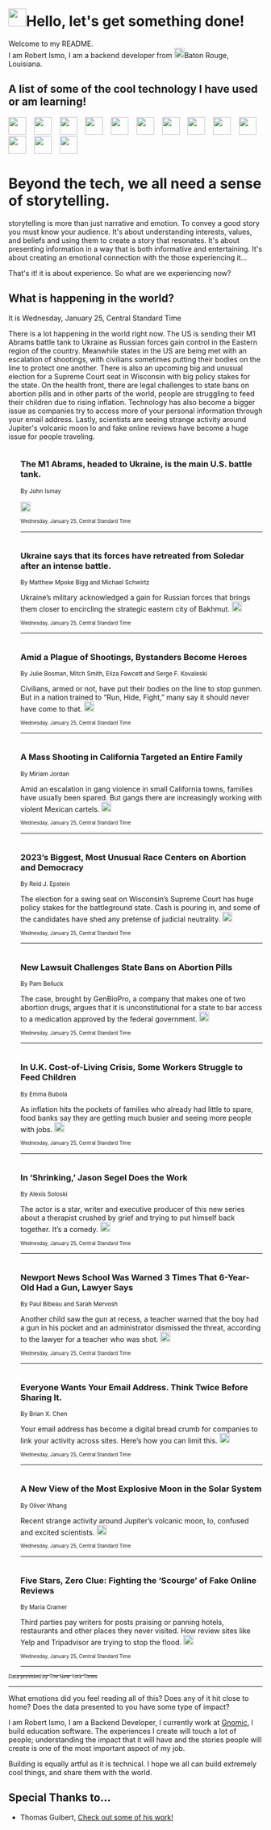 <h1><img src="https://emojis.slackmojis.com/emojis/images/1643514375/3493/hot-coffee.gif?1643514375" width="35"/>Hello, let's get something done!</h1>

<p>Welcome to my README.<br/>
I am Robert Ismo, I am a backend developer from <img src="https://emojis.slackmojis.com/emojis/images/1638395689/50435/moulin_rouge.png?1638395689" width="20"/>Baton Rouge, Louisiana.</p>
<h2>A list of some of the cool technology I have used or am learning!</h2>
<p>
<img src="https://emojis.slackmojis.com/emojis/images/1643516091/21142/meow_bongotap.gif?1643516091" width="35" alt="">
<img src="https://img.shields.io/badge/Favorite%20Frontend%20Framework-SvelteKit-f83903" alt="">
<img src="https://img.shields.io/badge/Second%20Favorite-Vue-40b581" alt="">
<img src="https://img.shields.io/badge/Most%20Used%20Runtime-Nodejs-78b061" alt="">
<img src="https://emojis.slackmojis.com/emojis/images/1643517416/34482/fire.gif?1643517416" width="35" alt="">
<img src="https://img.shields.io/badge/Javascript%20But%20Better-Typescript-0078ca" alt="">
<img src="https://img.shields.io/badge/Favorite%20Language-Elixir-3e244d" alt="">
<img src="https://img.shields.io/badge/Containerize%20Everything-Docker-6ac9ef" alt="">
<img src="https://emojis.slackmojis.com/emojis/images/1643514596/5999/meow_party.gif?1643514596" width="35" alt="">
<img src="https://img.shields.io/badge/API%20Love%20Language-Graphql-de32a5" alt="">
<img src="https://img.shields.io/badge/Our%20Favorite%20Version%20Controller-Git-e94f33" alt="">
<img src="https://img.shields.io/badge/Favorite%20Database-Redis-d42d1d" alt="">
<img src="https://emojis.slackmojis.com/emojis/images/1643514559/5584/deployparrot.gif?1643514559" width="35" alt="">
<img src="https://img.shields.io/badge/Container%20Interstate-RabbitMQ-f66200" alt="">
<img src="https://img.shields.io/badge/Gotta%20Learn-Kubernetes-316adf" alt="">
<img src="https://img.shields.io/badge/Really%20Mature%20Now-WASM-654fef" alt="">
<img src="https://emojis.slackmojis.com/emojis/images/1666642497/61942/dance_vibe.gif?1666642497" width="35" alt="">
<img src="https://img.shields.io/badge/For%20My%20M1-ARM64-657d96" alt="">
<img src="https://img.shields.io/badge/Loving%20This%20So%20Much-TailwindCSS-17bcb5" alt="">
<img src="https://img.shields.io/badge/Cool%20Build%20Tool-Vite-f9cb24" alt="">
<img src="https://emojis.slackmojis.com/emojis/images/1669231376/62819/working-on-it.gif?1669231376" width="35" alt="">
<img src="https://img.shields.io/badge/Fun%20and%20Easy%20Database-MongoDB-5f8c49" alt="">
<img src="https://img.shields.io/badge/JS%20Life%20Support-NPM-c73737" alt="">
<img src="https://img.shields.io/badge/I%20Liked%20It-DynamoDB-0073b9" alt="">
<img src="https://emojis.slackmojis.com/emojis/images/1643514045/46/question.gif?1643514045" width="35" alt="">
<img src="https://img.shields.io/badge/cool-React-60d6f9" alt="">
<img src="https://img.shields.io/badge/Future%20Big%20Project-Lambda-f37e00" alt="">
<img src="https://img.shields.io/badge/NPM%20But%20Better-PNPM-f1aa07" alt="">
<img src="https://emojis.slackmojis.com/emojis/images/1643514943/9662/fbwow.gif?1643514943" width="35" alt="">
<img src="https://img.shields.io/badge/First%20Language-C-662079" alt="">
<img src="https://img.shields.io/badge/Where%20I%20Deploy%20Frontend-Vercel-000000" alt="">
<img src="https://img.shields.io/badge/Who%20Does%20not%20Want%20an%20App-Swift-f9492a" alt="">
<img src="https://emojis.slackmojis.com/emojis/images/1643514058/151/javascript.png?1643514058" width="35" alt="">
<img src="https://img.shields.io/badge/cool-Python-fbd542" alt="">
<img src="https://img.shields.io/badge/Favorite%20Something-Stripe-656cdc" alt="">
<img src="https://img.shields.io/badge/Of%20Course-HTML5-ed6327" alt="">
<img src="https://emojis.slackmojis.com/emojis/images/1660415405/60731/bomb.gif?1660415405" width="35" alt="">
<img src="https://img.shields.io/badge/hate-CSS-2964ec" alt="">
<img src="https://img.shields.io/badge/Learning-CircleCI-141215" alt="">
<img src="https://img.shields.io/badge/Learning-Rust-fbbb3b" alt="">
<img src="https://emojis.slackmojis.com/emojis/images/1660415397/60712/writing-hand.gif?1660415397" width="35" alt="">
<img src="https://img.shields.io/badge/Dev%20Browser%20of%20Choice-Firefox-cc4e26" alt="">
<img src="https://img.shields.io/badge/Recoverying%20From%20Windows-UNIX-1781e3" alt="">
<img src="https://img.shields.io/badge/LOVE-LogSeq-90c1c2" alt="">
<img src="https://emojis.slackmojis.com/emojis/images/1643514066/223/kirby.gif?1643514066" width="35" alt="">
<img src="https://img.shields.io/badge/Daily%20Driver-MacOS-e6e6e8" alt="">
<img src="https://img.shields.io/badge/Git%20Server-Github-000000" alt="">
<img src="https://img.shields.io/badge/enjoyable-EC2-f17428" alt="">
<img src="https://emojis.slackmojis.com/emojis/images/1643514239/2069/excited.gif?1643514239" width="35" alt="">
</p>
<h1>Beyond the tech, we all need a sense of storytelling.</h1>
<p>storytelling is more than just narrative and emotion. To convey a good story you must know your audience. It's about understanding interests, values, and beliefs and using them to create a story that resonates. It's about presenting information in a way that is both informative and entertaining. It's about creating an emotional connection with the those experiencing it...</p>
<p>That's it! it is about experience. So what are we experiencing now?</p>
<h2>What is happening in the world?</h2>
<p>It is Wednesday, January 25, Central Standard Time</p>
<p>
There is a lot happening in the world right now. The US is sending their M1 Abrams battle tank to Ukraine as Russian forces gain control in the Eastern region of the country. Meanwhile states in the US are being met with an escalation of shootings, with civilians sometimes putting their bodies on the line to protect one another. There is also an upcoming big and unusual election for a Supreme Court seat in Wisconsin with big policy stakes for the state. On the health front, there are legal challenges to state bans on abortion pills and in other parts of the world, people are struggling to feed their children due to rising inflation. Technology has also become a bigger issue as companies try to access more of your personal information through your email address. Lastly, scientists are seeing strange activity around Jupiter&#39;s volcanic moon Io and fake online reviews have become a huge issue for people traveling.</p>
<ol>
<img src="https://img.shields.io/badge/-world-blue" alt="">
<h3>The M1 Abrams, headed to Ukraine, is the main U.S. battle tank.</h3>
<sub>By John Ismay</sub>
<p>  <a href="https://nyti.ms/3Wx8Cyo"><img src="https://developer.nytimes.com/files/poweredby_nytimes_30b.png?v=1583354208352" height="20"></a></p>
<sub><sub>Wednesday, January 25, Central Standard Time</sub></sub>
<hr/>
<img src="https://img.shields.io/badge/-world-blue" alt="">
<h3>Ukraine says that its forces have retreated from Soledar after an intense battle.</h3>
<sub>By Matthew Mpoke Bigg and Michael Schwirtz</sub>
<p>Ukraine’s military acknowledged a gain for Russian forces that brings them closer to encircling the strategic eastern city of Bakhmut.  <a href="https://nyti.ms/3WD0FaT"><img src="https://developer.nytimes.com/files/poweredby_nytimes_30b.png?v=1583354208352" height="20"></a></p>
<sub><sub>Wednesday, January 25, Central Standard Time</sub></sub>
<hr/>
<img src="https://img.shields.io/badge/-us-blue" alt="">
<h3>Amid a Plague of Shootings, Bystanders Become Heroes</h3>
<sub>By Julie Bosman, Mitch Smith, Eliza Fawcett and Serge F. Kovaleski</sub>
<p>Civilians, armed or not, have put their bodies on the line to stop gunmen. But in a nation trained to “Run, Hide, Fight,” many say it should never have come to that.  <a href="https://nyti.ms/3XYoueC"><img src="https://developer.nytimes.com/files/poweredby_nytimes_30b.png?v=1583354208352" height="20"></a></p>
<sub><sub>Wednesday, January 25, Central Standard Time</sub></sub>
<hr/>
<img src="https://img.shields.io/badge/-us-blue" alt="">
<h3>A Mass Shooting in California Targeted an Entire Family</h3>
<sub>By Miriam Jordan</sub>
<p>Amid an escalation in gang violence in small California towns, families have usually been spared. But gangs there are increasingly working with violent Mexican cartels.  <a href="https://nyti.ms/3WwINOR"><img src="https://developer.nytimes.com/files/poweredby_nytimes_30b.png?v=1583354208352" height="20"></a></p>
<sub><sub>Wednesday, January 25, Central Standard Time</sub></sub>
<hr/>
<img src="https://img.shields.io/badge/-us-blue" alt="">
<h3>2023’s Biggest, Most Unusual Race Centers on Abortion and Democracy</h3>
<sub>By Reid J. Epstein</sub>
<p>The election for a swing seat on Wisconsin’s Supreme Court has huge policy stakes for the battleground state. Cash is pouring in, and some of the candidates have shed any pretense of judicial neutrality.  <a href="https://nyti.ms/3H89SlM"><img src="https://developer.nytimes.com/files/poweredby_nytimes_30b.png?v=1583354208352" height="20"></a></p>
<sub><sub>Wednesday, January 25, Central Standard Time</sub></sub>
<hr/>
<img src="https://img.shields.io/badge/-health-blue" alt="">
<h3>New Lawsuit Challenges State Bans on Abortion Pills</h3>
<sub>By Pam Belluck</sub>
<p>The case, brought by GenBioPro, a company that makes one of two abortion drugs, argues that it is unconstitutional for a state to bar access to a medication approved by the federal government.  <a href="https://nyti.ms/3kKhJ1l"><img src="https://developer.nytimes.com/files/poweredby_nytimes_30b.png?v=1583354208352" height="20"></a></p>
<sub><sub>Wednesday, January 25, Central Standard Time</sub></sub>
<hr/>
<img src="https://img.shields.io/badge/-world-blue" alt="">
<h3>In U.K. Cost-of-Living Crisis, Some Workers Struggle to Feed Children</h3>
<sub>By Emma Bubola</sub>
<p>As inflation hits the pockets of families who already had little to spare, food banks say they are getting much busier and seeing more people with jobs.  <a href="https://nyti.ms/3kGfnka"><img src="https://developer.nytimes.com/files/poweredby_nytimes_30b.png?v=1583354208352" height="20"></a></p>
<sub><sub>Wednesday, January 25, Central Standard Time</sub></sub>
<hr/>
<img src="https://img.shields.io/badge/-arts-blue" alt="">
<h3>In ‘Shrinking,’ Jason Segel Does the Work</h3>
<sub>By Alexis Soloski</sub>
<p>The actor is a star, writer and executive producer of this new series about a therapist crushed by grief and trying to put himself back together. It’s a comedy.  <a href="https://nyti.ms/3j0dNJE"><img src="https://developer.nytimes.com/files/poweredby_nytimes_30b.png?v=1583354208352" height="20"></a></p>
<sub><sub>Wednesday, January 25, Central Standard Time</sub></sub>
<hr/>
<img src="https://img.shields.io/badge/-us-blue" alt="">
<h3>Newport News School Was Warned 3 Times That 6-Year-Old Had a Gun, Lawyer Says</h3>
<sub>By Paul Bibeau and Sarah Mervosh</sub>
<p>Another child saw the gun at recess, a teacher warned that the boy had a gun in his pocket and an administrator dismissed the threat, according to the lawyer for a teacher who was shot.  <a href="https://nyti.ms/3DeDrRQ"><img src="https://developer.nytimes.com/files/poweredby_nytimes_30b.png?v=1583354208352" height="20"></a></p>
<sub><sub>Wednesday, January 25, Central Standard Time</sub></sub>
<hr/>
<img src="https://img.shields.io/badge/-technology-blue" alt="">
<h3>Everyone Wants Your Email Address. Think Twice Before Sharing It.</h3>
<sub>By Brian X. Chen</sub>
<p>Your email address has become a digital bread crumb for companies to link your activity across sites. Here’s how you can limit this.  <a href="https://nyti.ms/3XTDQRf"><img src="https://developer.nytimes.com/files/poweredby_nytimes_30b.png?v=1583354208352" height="20"></a></p>
<sub><sub>Wednesday, January 25, Central Standard Time</sub></sub>
<hr/>
<img src="https://img.shields.io/badge/-science-blue" alt="">
<h3>A New View of the Most Explosive Moon in the Solar System</h3>
<sub>By Oliver Whang</sub>
<p>Recent strange activity around Jupiter’s volcanic moon, Io, confused and excited scientists.  <a href="https://nyti.ms/3Ha1JgZ"><img src="https://developer.nytimes.com/files/poweredby_nytimes_30b.png?v=1583354208352" height="20"></a></p>
<sub><sub>Wednesday, January 25, Central Standard Time</sub></sub>
<hr/>
<img src="https://img.shields.io/badge/-travel-blue" alt="">
<h3>Five Stars, Zero Clue: Fighting the ‘Scourge’ of Fake Online Reviews</h3>
<sub>By Maria Cramer</sub>
<p>Third parties pay writers for posts praising or panning hotels, restaurants and other places they never visited. How review sites like Yelp and Tripadvisor are trying to stop the flood.  <a href="https://nyti.ms/3H13T2e"><img src="https://developer.nytimes.com/files/poweredby_nytimes_30b.png?v=1583354208352" height="20"></a></p>
<sub><sub>Wednesday, January 25, Central Standard Time</sub></sub>
<hr/>
</ol>
<a href="https://developer.nytimes.com"><sub><sub>Data provided by The New York Times</sub></sub></a>
<hr/>
<p>What emotions did you feel reading all of this? Does any of it hit close to home? Does the data presented to you have some type of impact?</p>
<p>I am Robert Ismo, I am a Backend Developer, I currently work at <a href="https://gnomic.education/">Gnomic</a>, I build education software. The experiences I create will touch a lot of people; understanding the impact that it will have and the stories people will create is one of the most important aspect of my job.</p>
<p>Building is equally artful as it is technical. I hope we all can build extremely cool things, and share them with the world.</p>
<h2>Special Thanks to...</h2>
<ul>
<li>Thomas Guibert, <a href="https://github.com/thmsgbrt/thmsgbrt">Check out some of his work!</a></li>
</ul>